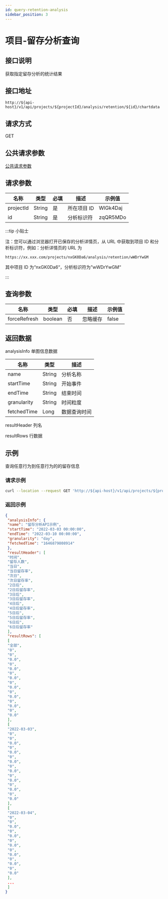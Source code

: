 ```yaml
---
id: query-retention-analysis
sidebar_position: 3
---
```


# 项目-留存分析查询

## 接口说明

获取指定留存分析的统计结果

## 接口地址

```
http://${api-host}/v1/api/projects/${projectId}/analysis/retention/${id}/chartdata
```

## 请求方式

GET

## 公共请求参数

[公共请求参数](../../open-api#公共请求参数)

## 请求参数

| 名称      | 类型   | 必填 | 描述        | 示例值   |
| --------- | ------ | ---- | ----------- | -------- |
| projectId | String | 是   | 所在项目 ID | WlGk4Daj |
| id        | String | 是   | 分析标识符  | zqQR5MDo |

:::tip 小贴士

注：您可以通过浏览器打开已保存的分析详情页，从 URL 中获取到项目 ID 和分析标识符，例如：分析详情页的 URL 为

```
https://xx.xxx.com/projects/nxGK0Da6/analysis/retention/wWDrYwGM
```

其中项目 ID 为“nxGK0Da6“，分析标识符为”wWDrYwGM“

:::

## 查询参数

| 名称         | 类型    | 必填 | 描述     | 示例值 |
| ------------ | ------- | ---- | -------- | ------ |
| forceRefresh | boolean | 否   | 忽略缓存 | false  |

## 返回数据

analysisInfo 单图信息数据

| **名称**    | **类型** | **描述**     |
| ----------- | -------- | ------------ |
| name        | String   | 分析名称     |
| startTime   | String   | 开始事件     |
| endTime     | String   | 结束时间     |
| granularity | String   | 时间粒度     |
| fetchedTime | Long     | 数据查询时间 |

resultHeader 列名

resultRows 行数据

## 示例

查询任意行为到任意行为的的留存信息

### 请求示例

```bash
curl --location --request GET 'http://${api-host}/v1/api/projects/${projectId}/analysis/retention/${id}/chartdata?forceRefresh=false' \ --header 'Authorization: Bearer bbe40b12-96a5-459d-819d-feea0d9f85b5'
```

### 返回示例

```json
{
 "analysisInfo": {
 "name": "留存分析API示例",
 "startTime": "2022-03-03 00:00:00",
 "endTime": "2022-03-10 00:00:00",
 "granularity": "day",
 "fetchedTime": "1646879808914"
 },
 "resultHeader": [
 "时间",
 "留存人数",
 "当日",
 "当日留存率",
 "次日",
 "次日留存率",
 "2日后",
 "2日后留存率",
 "3日后",
 "3日后留存率",
 "4日后",
 "4日后留存率",
 "5日后",
 "5日后留存率",
 "6日后",
 "6日后留存率"
 ],
 "resultRows": [
 [
 "全部",
 "0",
 "0",
 "0.0",
 "0",
 "0.0",
 "0",
 "0.0",
 "0",
 "0.0",
 "0",
 "0.0",
 "0",
 "0.0",
 "0",
 "0.0"
 ],
 [
 "2022-03-03",
 "0",
 "0",
 "0.0",
 "0",
 "0.0",
 "0",
 "0.0",
 "0",
 "0.0",
 "0",
 "0.0",
 "0",
 "0.0",
 "0",
 "0.0"
 ],
 [
 "2022-03-04",
 "0",
 "0",
 "0.0",
 "0",
 "0.0",
 "0",
 "0.0",
 "0",
 "0.0",
 "0",
 "0.0",
 "0",
 "0.0"
 ],
 ...
 ]
}
```
